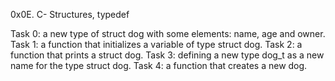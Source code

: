 0x0E. C- Structures, typedef

Task 0: a new type of struct dog with some elements: name, age and owner.
Task 1: a function that initializes a variable of type struct dog.
Task 2: a function that prints a struct dog.
Task 3: defining a new type dog_t as a new name for the type struct dog.
Task 4: a function that creates a new dog.

